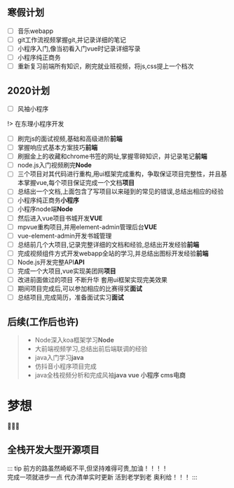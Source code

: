 ## 寒假计划
- [ ] 音乐webapp
- [ ] git工作流视频掌握git,并记录详细的笔记
- [ ] 小程序入门,像当初看入门vue时记录详细写录
- [ ] 小程序纯正商务
- [ ] 重新复习前端所有知识，刷完就业班视频，将js,css提上一个档次

## 2020计划
- [ ] 风袖小程序

!>  在东理小程序开发
- [ ] 刷完js的面试视频,基础和高级进阶**前端**
- [ ] 掌握响应式基本方案技巧**前端**
- [ ] 刷掘金上的收藏和chrome书签的网址,掌握零碎知识，并记录笔记**前端**
- [ ] node.js入门视频刷完**Node**
- [ ] 三个项目对其代码进行重构,用ui框架完成重构，争取保证项目完整性，并且基本掌握vue,每个项目保证完成一个文档**项目**
- [ ] 总结出一个文档,上面包含了写项目以来碰到的常见的错误,总结出相应的经验
- [ ] 小程序纯正商务**小程序**
- [ ] 小程序node端**Node**
- [ ] 然后进入vue项目书城开发**VUE**
- [ ] mpvue重构项目,并用element-admin管理后台**VUE**
- [ ] vue-element-admin开发书城管理
- [ ] 总结前几个大项目,记录完整详细的文档和经验,总结出开发经验**前端**
- [ ] 完成视频组件方式开发webapp全站的学习,并总结出图标开发经验**前端**
- [ ] Node.js开发完整API**API**
- [ ] 完成一个大项目,vue实现美团网**项目**
- [ ] 改进前面做过的项目 不断升华 套用ui框架实现完美效果
- [ ] 期间项目完成后,可以参加相应的比赛得奖**面试**
- [ ] 总结项目,完成简历，准备面试实习**面试**
## 后续(工作后也许)
> - Node深入koa框架学习**Node**
> - 大前端视频学习,总结出前后端联调的经验
> - java入门学习**java**
> - 仿抖音小程序项目完成
> - java全栈视频分析和完成风袖**java vue 小程序 cms电商**

  

# 梦想 
:tada::tada::tada:
<h2>全栈开发大型开源项目</h2>
::: tip
前方的路虽然崎岖不平,但坚持难得可贵,加油！！！！<br>
完成一项就进步一点 代办清单实时更新 活到老学到老 奥利给！！！
:::
